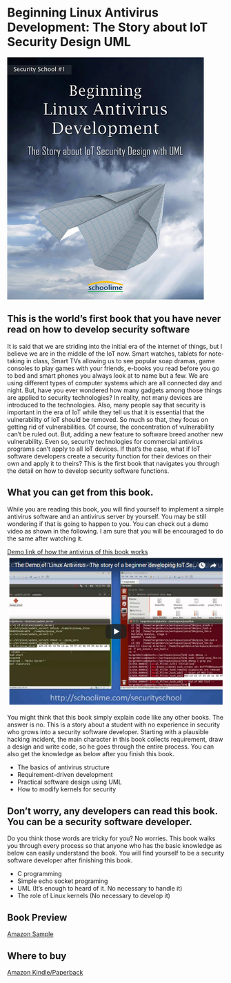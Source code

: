 # Beginning Linux Antivirus Development: The Story about IoT Security Design UML
![Cover](./images/english/Beginning_Linux_Antivirus_Development_Book_Cover.png)

## This is the world’s first book that you have never read on how to develop security software
It is said that we are striding into the initial era of the internet of things, but I believe we are in the middle of the IoT now.
Smart watches, tablets for note-taking in class, Smart TVs allowing us to see popular soap dramas, game consoles to play games with your friends, e-books you read before you go to bed and smart phones you always look at to name but a few. We are using different types of computer systems which are all connected day and night. But, have you ever wondered how many gadgets among those things are applied to security technologies? In reality, not many devices are introduced to the technologies.
Also, many people say that security is important in the era of IoT while they tell us that it is essential that the vulnerability of IoT should be removed. So much so that, they focus on getting rid of vulnerabilities.
Of course, the concentration of vulnerability can’t be ruled out. But, adding a new feature to software breed another new vulnerability. Even so, security technologies for commercial antivirus programs can’t apply to all IoT devices. If that’s the case, what if IoT software developers create a security function for their devices on their own and apply it to theirs?
This is the first book that navigates you through the detail on how to develop security software functions.

## What you can get from this book.
While you are reading this book, you will find yourself to implement a simple antivirus software and an antivirus server by yourself. You may be still wondering if that is going to happen to you. You can check out a demo video as shown in the following. I am sure that you will be encouraged to do the same after watching it.

[Demo link of how the antivirus of this book works](http://schoolime.com/securityschool/antivirus/demo)
![Demo](./images/english/Beginning_Linux_Antivirus_Development_Book_Demo.png)

You might think that this book simply explain code like any other books. The answer is no. This is a story about a student with no experience in security who grows into a security software developer. Starting with a plausible hacking incident, the main character in this book collects requirement, draw a design and write code, so he goes through the entire process. You can also get the knowledge as below after you finish this book.
- The basics of antivirus structure
- Requirement-driven development
- Practical software design using UML
- How to modify kernels for security

## Don’t worry, any developers can read this book. You can be a security software developer.
Do you think those words are tricky for you? No worries. This book walks you through every process so that anyone who has the basic knowledge as below can easily understand the book. You will find yourself to be a security software developer after finishing this book.
- C programming
- Simple echo socket programing
- UML (It’s enough to heard of it. No necessary to handle it)
- The role of Linux kernels (No necessary to develop it)

## Book Preview
[Amazon Sample](https://read.amazon.com/kp/embed?asin=B077VRYKYP&preview=newtab&linkCode=kpe&ref_=cm_sw_r_kb_dp_bFQiAbSA6W51A)

## Where to buy
[Amazon Kindle/Paperback](https://www.amazon.com/dp/B077VRYKYP?ref_=cm_sw_r_kb_dp_bFQiAbSA6W51A&tag=kpembed-20&linkCode=kpe)
